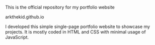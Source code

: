 This is the official repository for my portfolio website

arkthekid.github.io

I developed this simple single-page portfolio website to showcase my projects. It is mostly coded in HTML and CSS with minimal usage of JavaScript.
